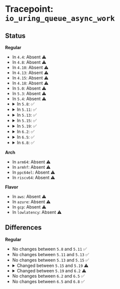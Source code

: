 # Tracepoint: <code>io_uring_queue_async_work</code>

## Status
<b>Regular</b>
<ul>
<li>
In <code>4.4</code>: Absent ⚠️
</li>
<li>
In <code>4.8</code>: Absent ⚠️
</li>
<li>
In <code>4.10</code>: Absent ⚠️
</li>
<li>
In <code>4.13</code>: Absent ⚠️
</li>
<li>
In <code>4.15</code>: Absent ⚠️
</li>
<li>
In <code>4.18</code>: Absent ⚠️
</li>
<li>
In <code>5.0</code>: Absent ⚠️
</li>
<li>
In <code>5.3</code>: Absent ⚠️
</li>
<li>
In <code>5.4</code>: Absent ⚠️
</li>
<li>
<details>
<summary>In <code>5.8</code>: ✅</summary>

Event:

```c
struct trace_event_raw_io_uring_queue_async_work {
    struct trace_entry ent;
    void *ctx;
    int rw;
    void *req;
    struct io_wq_work *work;
    unsigned int flags;
    char __data[0];
};
```
Function:

```c
void trace_event_raw_event_io_uring_queue_async_work(void *__data, void *ctx, int rw, void *req, struct io_wq_work *work, unsigned int flags);
```
</details>
</li>
<li>
<details>
<summary>In <code>5.11</code>: ✅</summary>

Event:

```c
struct trace_event_raw_io_uring_queue_async_work {
    struct trace_entry ent;
    void *ctx;
    int rw;
    void *req;
    struct io_wq_work *work;
    unsigned int flags;
    char __data[0];
};
```
Function:

```c
void trace_event_raw_event_io_uring_queue_async_work(void *__data, void *ctx, int rw, void *req, struct io_wq_work *work, unsigned int flags);
```
</details>
</li>
<li>
<details>
<summary>In <code>5.13</code>: ✅</summary>

Event:

```c
struct trace_event_raw_io_uring_queue_async_work {
    struct trace_entry ent;
    void *ctx;
    int rw;
    void *req;
    struct io_wq_work *work;
    unsigned int flags;
    char __data[0];
};
```
Function:

```c
void trace_event_raw_event_io_uring_queue_async_work(void *__data, void *ctx, int rw, void *req, struct io_wq_work *work, unsigned int flags);
```
</details>
</li>
<li>
<details>
<summary>In <code>5.15</code>: ✅</summary>

Event:

```c
struct trace_event_raw_io_uring_queue_async_work {
    struct trace_entry ent;
    void *ctx;
    int rw;
    void *req;
    struct io_wq_work *work;
    unsigned int flags;
    char __data[0];
};
```
Function:

```c
void trace_event_raw_event_io_uring_queue_async_work(void *__data, void *ctx, int rw, void *req, struct io_wq_work *work, unsigned int flags);
```
</details>
</li>
<li>
<details>
<summary>In <code>5.19</code>: ✅</summary>

Event:

```c
struct trace_event_raw_io_uring_queue_async_work {
    struct trace_entry ent;
    void *ctx;
    void *req;
    u64 user_data;
    u8 opcode;
    unsigned int flags;
    struct io_wq_work *work;
    int rw;
    u32 __data_loc_op_str;
    char __data[0];
};
```
Function:

```c
void trace_event_raw_event_io_uring_queue_async_work(void *__data, void *ctx, void *req, long long unsigned int user_data, u8 opcode, unsigned int flags, struct io_wq_work *work, int rw);
```
</details>
</li>
<li>
<details>
<summary>In <code>6.2</code>: ✅</summary>

Event:

```c
struct trace_event_raw_io_uring_queue_async_work {
    struct trace_entry ent;
    void *ctx;
    void *req;
    u64 user_data;
    u8 opcode;
    unsigned int flags;
    struct io_wq_work *work;
    int rw;
    u32 __data_loc_op_str;
    char __data[0];
};
```
Function:

```c
void trace_event_raw_event_io_uring_queue_async_work(void *__data, struct io_kiocb *req, int rw);
```
</details>
</li>
<li>
<details>
<summary>In <code>6.5</code>: ✅</summary>

Event:

```c
struct trace_event_raw_io_uring_queue_async_work {
    struct trace_entry ent;
    void *ctx;
    void *req;
    u64 user_data;
    u8 opcode;
    unsigned int flags;
    struct io_wq_work *work;
    int rw;
    u32 __data_loc_op_str;
    char __data[0];
};
```
Function:

```c
void trace_event_raw_event_io_uring_queue_async_work(void *__data, struct io_kiocb *req, int rw);
```
</details>
</li>
<li>
<details>
<summary>In <code>6.8</code>: ✅</summary>

Event:

```c
struct trace_event_raw_io_uring_queue_async_work {
    struct trace_entry ent;
    void *ctx;
    void *req;
    u64 user_data;
    u8 opcode;
    unsigned int flags;
    struct io_wq_work *work;
    int rw;
    u32 __data_loc_op_str;
    char __data[0];
};
```
Function:

```c
void trace_event_raw_event_io_uring_queue_async_work(void *__data, struct io_kiocb *req, int rw);
```
</details>
</li>
</ul>
<b>Arch</b>
<ul>
<li>
In <code>arm64</code>: Absent ⚠️
</li>
<li>
In <code>armhf</code>: Absent ⚠️
</li>
<li>
In <code>ppc64el</code>: Absent ⚠️
</li>
<li>
In <code>riscv64</code>: Absent ⚠️
</li>
</ul>
<b>Flavor</b>
<ul>
<li>
In <code>aws</code>: Absent ⚠️
</li>
<li>
In <code>azure</code>: Absent ⚠️
</li>
<li>
In <code>gcp</code>: Absent ⚠️
</li>
<li>
In <code>lowlatency</code>: Absent ⚠️
</li>
</ul>

## Differences
<b>Regular</b>
<ul>
<li>
No changes between <code>5.8</code> and <code>5.11</code> ✅
</li>
<li>
No changes between <code>5.11</code> and <code>5.13</code> ✅
</li>
<li>
No changes between <code>5.13</code> and <code>5.15</code> ✅
</li>
<li>
<details>
<summary>Changed between <code>5.15</code> and <code>5.19</code> ⚠️</summary>
<ul>
<li>
<b>Event changed. </b>
</li>
<li>
<b>Field added. </b>
<code>u64 user_data</code>
</li>
<li>
<b>Field added. </b>
<code>u8 opcode</code>
</li>
<li>
<b>Field added. </b>
<code>u32 __data_loc_op_str</code>
</li>
<li>
<b>Func changed. </b>
</li>
<li>
<b>Param added. </b>
<code>long long unsigned int user_data</code>
</li>
<li>
<b>Param added. </b>
<code>u8 opcode</code>
</li>
<li>
<b>Param reordered. </b>
<code>__data, ctx, rw, req, work, flags</code> ➡️ <code>__data, ctx, req, user_data, opcode, flags, work, rw</code>
</li>
</ul>
</details>
</li>
<li>
<details>
<summary>Changed between <code>5.19</code> and <code>6.2</code> ⚠️</summary>
<ul>
<li>
<b>Func changed. </b>
</li>
<li>
<b>Param removed. </b>
<code>void *ctx</code>
</li>
<li>
<b>Param removed. </b>
<code>long long unsigned int user_data</code>
</li>
<li>
<b>Param removed. </b>
<code>u8 opcode</code>
</li>
<li>
<b>Param removed. </b>
<code>unsigned int flags</code>
</li>
<li>
<b>Param removed. </b>
<code>struct io_wq_work *work</code>
</li>
<li>
<b>Param reordered. </b>
<code>__data, ctx, req, user_data, opcode, flags, work, rw</code> ➡️ <code>__data, req, rw</code>
</li>
<li>
<b>Param type changed. </b>
<code>void *req</code> ➡️ <code>struct io_kiocb *req</code>
</li>
</ul>
</details>
</li>
<li>
No changes between <code>6.2</code> and <code>6.5</code> ✅
</li>
<li>
No changes between <code>6.5</code> and <code>6.8</code> ✅
</li>
</ul>
